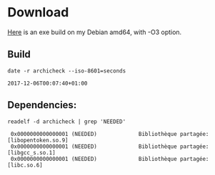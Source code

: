 Download
========

[Here](http://lionel.draghi.free.fr/Archicheck/archicheck) is an exe build on my Debian amd64,
with -O3 option.

Build
-----

```
date -r archicheck --iso-8601=seconds

2017-12-06T00:07:40+01:00
```

Dependencies:
-------------

```
readelf -d archicheck | grep 'NEEDED'

 0x0000000000000001 (NEEDED)             Bibliothèque partagée: [libopentoken.so.9]
 0x0000000000000001 (NEEDED)             Bibliothèque partagée: [libgcc_s.so.1]
 0x0000000000000001 (NEEDED)             Bibliothèque partagée: [libc.so.6]
```

